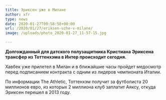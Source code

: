 ```yaml
---
title: Эриксен уже в Милане
author: xfr
type: news
date: 2020-01-27T09:58:58+00:00
url: /2020/01/27/eriksen-uzhe-v-milane/
image: /uploads/photo_2020-01-27_11-57-15.jpg

---
```

**Долгожданный для датского полузащитника Кристиана Эриксена трансфер из Тоттенхэма в Интер происходит сегодня.**

Хавбек уже прилетел в Милан и в ближайшие часы пройдет медосмотр перед подписанием контракта с одним из лидеров чемпионата Италии.

По информации The Athletic, Тоттенхэм получит за футболиста 20 миллионов евро, из которых 2 миллиона клуб заплатит Аяксу, откуда Эриксен перешел в 2013 году.